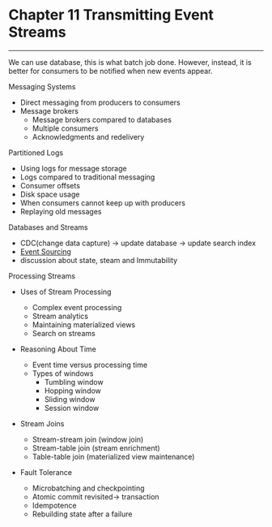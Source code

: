 # Chapter 11 Transmitting Event Streams
---
We can use database, this is what batch job done. However, instead, it is better for consumers to be notified when new events appear.

Messaging Systems
* Direct messaging from producers to consumers
* Message brokers
  * Message brokers compared to databases
  * Multiple consumers
  * Acknowledgments and redelivery

Partitioned Logs
* Using logs for message storage
* Logs compared to traditional messaging
* Consumer offsets
* Disk space usage
* When consumers cannot keep up with producers
* Replaying old messages

Databases and Streams
* CDC(change data capture) -> update database -> update search index
* [Event Sourcing](https://zhuanlan.zhihu.com/p/38968012)
* discussion about state, steam and Immutability


Processing Streams
* Uses of Stream Processing
  * Complex event processing
  * Stream analytics
  * Maintaining materialized views
  * Search on streams
* Reasoning About Time
  * Event time versus processing time
  * Types of windows
    * Tumbling window
    * Hopping window
    * Sliding window
    * Session window

* Stream Joins
  * Stream-stream join (window join)
  * Stream-table join (stream enrichment)
  * Table-table join (materialized view maintenance)

* Fault Tolerance
  * Microbatching and checkpointing
  * Atomic commit revisited-> transaction
  * Idempotence
  * Rebuilding state after a failure
